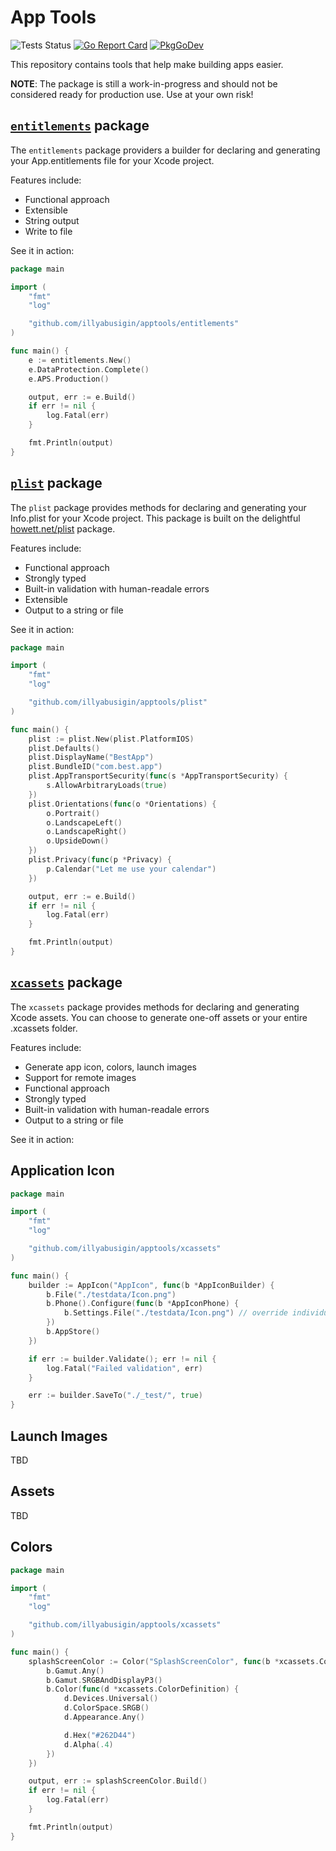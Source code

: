 # App Tools

<img src="https://github.com/illyabusigin/apptools/workflows/Tests/badge.svg" alt="Tests Status" /> [![Go Report Card](https://goreportcard.com/badge/github.com/illyabusigin/apptools)](https://goreportcard.com/report/github.com/illyabusigin/apptools) [![PkgGoDev](https://pkg.go.dev/badge/github.com/illyabusigin/apptools)](https://pkg.go.dev/github.com/illyabusigin/apptools)

This repository contains tools that help make building apps easier. 

**NOTE**: The package is still a work-in-progress and should not be considered ready for production use. Use at your own risk!

[`entitlements`](https://pkg.go.dev/github.com/illyabusigin/apptools/entitlements?tab=doc "API documentation") package
-------------------------------------------------------------------------------------------

The `entitlements` package providers a builder for declaring and generating your App.entitlements file for your Xcode project.

Features include:
- Functional approach
- Extensible
- String output
- Write to file

See it in action:

```go
package main

import (
	"fmt"
	"log"

	"github.com/illyabusigin/apptools/entitlements"
)

func main() {
	e := entitlements.New()
	e.DataProtection.Complete()
	e.APS.Production()

	output, err := e.Build()
	if err != nil {
		log.Fatal(err)
	}

	fmt.Println(output)
}
```


[`plist`](https://pkg.go.dev/github.com/illyabusigin/apptools/plist?tab=doc "API documentation") package
-------------------------------------------------------------------------------------------

The `plist` package provides methods for declaring and generating your Info.plist for your Xcode project. This package is built on the delightful [howett.net/plist](https://github.com/DHowett/go-plist) package.

Features include:
- Functional approach 
- Strongly typed
- Built-in validation with human-readale errors
- Extensible
- Output to a string or file

See it in action:

```go
package main

import (
	"fmt"
	"log"

	"github.com/illyabusigin/apptools/plist"
)

func main() {
	plist := plist.New(plist.PlatformIOS)
	plist.Defaults()
	plist.DisplayName("BestApp")
	plist.BundleID("com.best.app")
	plist.AppTransportSecurity(func(s *AppTransportSecurity) {
		s.AllowArbitraryLoads(true)
	})
	plist.Orientations(func(o *Orientations) {
		o.Portrait()
		o.LandscapeLeft()
		o.LandscapeRight()
		o.UpsideDown()
	})
	plist.Privacy(func(p *Privacy) {
		p.Calendar("Let me use your calendar")
	})

	output, err := e.Build()
	if err != nil {
		log.Fatal(err)
	}

	fmt.Println(output)
}
```



[`xcassets`](https://pkg.go.dev/github.com/illyabusigin/apptools/xcassets?tab=doc "API documentation") package
-------------------------------------------------------------------------------------------

The `xcassets` package provides methods for declaring and generating Xcode assets. You can choose to generate one-off assets or your entire .xcassets folder.

Features include:
- Generate app icon, colors, launch images
- Support for remote images
- Functional approach 
- Strongly typed
- Built-in validation with human-readale errors
- Output to a string or file

See it in action:

## Application Icon

```go
package main

import (
	"fmt"
	"log"

	"github.com/illyabusigin/apptools/xcassets"
)

func main() {
	builder := AppIcon("AppIcon", func(b *AppIconBuilder) {
		b.File("./testdata/Icon.png")
		b.Phone().Configure(func(b *AppIconPhone) {
			b.Settings.File("./testdata/Icon.png") // override individual icon configurations
		})
		b.AppStore()
	})

    if err := builder.Validate(); err != nil {
        log.Fatal("Failed validation", err)
    }

	err := builder.SaveTo("./_test/", true)
}

```


## Launch Images

TBD

## Assets

TBD

## Colors

```go
package main

import (
	"fmt"
	"log"

	"github.com/illyabusigin/apptools/xcassets"
)

func main() {
	splashScreenColor := Color("SplashScreenColor", func(b *xcassets.ColorBuilder) {
		b.Gamut.Any()
		b.Gamut.SRGBAndDisplayP3()
		b.Color(func(d *xcassets.ColorDefinition) {
			d.Devices.Universal()
			d.ColorSpace.SRGB()
			d.Appearance.Any()

			d.Hex("#262D44")
			d.Alpha(.4)
		})
	})

	output, err := splashScreenColor.Build()
	if err != nil {
		log.Fatal(err)
	}

	fmt.Println(output)
}

```

